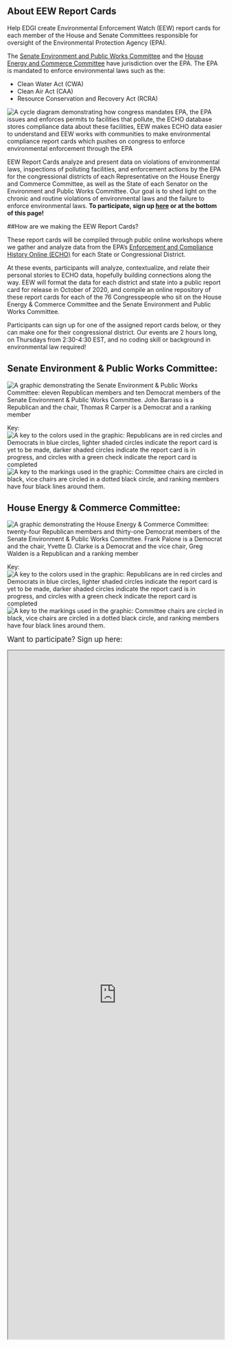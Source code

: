 <!--This is the main content file to edit for this page. It is embedded in src/pages/cd-reports.js-->

## About EEW Report Cards
Help EDGI create Environmental Enforcement Watch (EEW) report cards for each member of the House and Senate Committees responsible for oversight of the Environmental Protection Agency (EPA).

The [Senate Environment and Public Works Committee](https://www.epw.senate.gov/public/) and the [House Energy and Commerce Committee](https://energycommerce.house.gov/) have jurisdiction over the EPA. The EPA is mandated to enforce environmental laws such as the:

* Clean Water Act (CWA)
* Clean Air Act (CAA)
* Resource Conservation and Recovery Act (RCRA)

![A cycle diagram demonstrating how congress mandates EPA, the EPA issues and enforces permits to facilities that pollute, the ECHO database stores compliance data about these facilities, EEW makes ECHO data easier to understand and EEW works with communities to make environmental compliance report cards which pushes on congress to enforce environmental enforcement through the EPA](./report-card-tracker.png)

EEW Report Cards analyze and present data on violations of environmental laws, inspections of polluting facilities, and enforcement actions by the EPA for the congressional districts of each Representative on the House Energy and Commerce Committee, as well as the State of each Senator on the Environment and Public Works Committee. Our goal is to shed light on the chronic and routine violations of environmental laws and the failure to enforce environmental laws. <b>To participate, sign up [here](https://docs.google.com/forms/d/e/1FAIpQLSecS_MMcDyMlF_BMECQeOvCGPBtAa5lGIM5chDL_7iXfPH-NA/viewform?usp=sf_link) or at the bottom of this page!</b>

##How are we making the EEW Report Cards?

These report cards will be compiled through public online workshops where we gather and analyze data from the EPA’s [Enforcement and Compliance History Online (ECHO)](https://echo.epa.gov/) for each State or Congressional District.

At these events, participants will analyze, contextualize, and relate their personal stories to ECHO data, hopefully building connections along the way. EEW will format the data for each district and state into a public report card for release in October of 2020, and compile an online repository of these report cards for each of the 76 Congresspeople who sit on the House Energy & Commerce Committee and the Senate Environment and Public Works Committee. 

Participants can sign up for one of the assigned report cards below, or they can make one for their congressional district. Our events are 2 hours long, on Thursdays from 2:30-4:30 EST, and no coding skill or background in environmental law required!

## Senate Environment & Public Works Committee:

![A graphic demonstrating the Senate Environment & Public Works Committee: eleven Republican members and ten Democrat members of the Senate Environment & Public Works Committee. John Barraso is a Republican and the chair, Thomas R Carper is a Democrat and a ranking member](./senate-env-pw.png)

Key:
![A key to the colors used in the graphic: Republicans are in red circles and Democrats in blue circles, lighter shaded circles indicate the report card is yet to be made, darker shaded circles indicate the report card is in progress, and circles with a green check indicate the report card is completed](./key-outlines.png)
![A key to the markings used in the graphic: Committee chairs are circled in black, vice chairs are circled in a dotted black circle, and ranking members have four black lines around them.](./key-progress.png)


## House Energy & Commerce Committee:

![A graphic demonstrating the House Energy & Commerce Committee: twenty-four Republican members and thirty-one Democrat members of the Senate Environment & Public Works Committee. Frank Palone is a Democrat and the chair, Yvette D. Clarke is a Democrat and the vice chair, Greg Walden is a Republican and a ranking member](house-energy-commerce.png)

Key:
![A key to the colors used in the graphic: Republicans are in red circles and Democrats in blue circles, lighter shaded circles indicate the report card is yet to be made, darker shaded circles indicate the report card is in progress, and circles with a green check indicate the report card is completed](./key-outlines.png)
![A key to the markings used in the graphic: Committee chairs are circled in black, vice chairs are circled in a dotted black circle, and ranking members have four black lines around them.](./key-progress.png)

<big>Want to participate? Sign up here:</big>

<iframe src="https://docs.google.com/forms/d/e/1FAIpQLSecS_MMcDyMlF_BMECQeOvCGPBtAa5lGIM5chDL_7iXfPH-NA/viewform" width = 100% height=1600px/>
